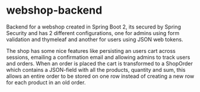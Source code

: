 # webshop-backend

Backend for a webshop created in Spring Boot 2, its secured by Spring Security and has 2 different configurations, one for admins using form validation and thymeleaf and another for users using JSON web tokens.

The shop has some nice features like persisting an users cart across sessions, emailing a confirmation email and allowing admins to track users and orders.
When an order is placed the cart is transformed to a ShopOrder which contains a JSON-field with all the products, quantity and sum, this allows an entire order to be stored on one row instead of creating a new row for each product in an old order.
